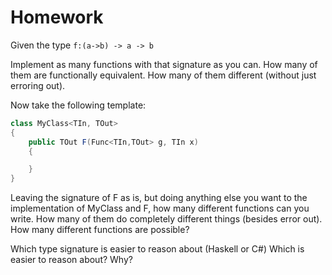 Homework
=====

Given the type `f:(a->b) -> a -> b`

Implement as many functions with that signature as you can. How many of them are functionally equivalent. How many of them different (without just erroring out).

Now take the following template:


```csharp
class MyClass<TIn, TOut>
{
    public TOut F(Func<TIn,TOut> g, TIn x)
    {

    }
}
```

Leaving the signature of F as is, but doing anything else you want to the implementation of MyClass and F, how many different functions
can you write. How many of them do completely different things (besides error out). How many different functions are possible?

Which type signature is easier to reason about (Haskell or C#)
Which is easier to reason about? Why?
